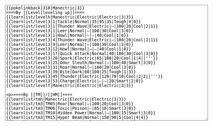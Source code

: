 </p><textarea readonly="" accesskey="," id="wpTextbox1" cols="80" rows="25" style="" class="mw-editfont-monospace" lang="en" dir="ltr" name="wpTextbox1">{{pokelinkback|310|Manectric|3}}
====By [[Level|leveling up]]====
{{learnlist/levelh|Manectric|Electric|Electric|3|3}}
{{learnlist/level3|1|Tackle|Normal|35|95|35|Tough|4|0}}
{{learnlist/level3|1|Thunder Wave|Electric|—|100|20|Cool|2|1}}
{{learnlist/level3|1|Leer|Normal|—|100|30|Cool|3|0}}
{{learnlist/level3|1|Howl|Normal|—|—|40|Cool|1|0}}
{{learnlist/level3|4|Thunder Wave|Electric|—|100|20|Cool|2|1}}
{{learnlist/level3|9|Leer|Normal|—|100|30|Cool|3|0}}
{{learnlist/level3|12|Howl|Normal|—|—|40|Cool|1|0}}
{{learnlist/level3|17|Quick Attack|Normal|40|100|30|Cool|3|0}}
{{learnlist/level3|20|Spark|Electric|65|100|20|Cool|1|4||'''}}
{{learnlist/level3|25|Odor Sleuth|Normal|—|100|40|Smart|3|0}}
{{learnlist/level3|31|Roar|Normal|—|100|20|Cool|3|0}}
{{learnlist/level3|39|Bite|Dark|60|100|25|Tough|1|3}}
{{learnlist/level3|45|Thunder|Electric|120|70|10|Cool|2|2||'''}}
{{learnlist/level3|53|Charge|Electric|—|—|20|Smart|2|0}}
{{learnlist/levelf|Manectric|Electric|Electric|3|3}}

====By [[TM]]/[[HM]]====
{{learnlist/tmh|Manectric|Electric|Electric|3|3}}
{{learnlist/tm3|TM05|Roar|Normal|—|100|20|Cool|3|0}}
{{learnlist/tm3|TM06|Toxic|Poison|—|85|10|Smart|3|0}}
{{learnlist/tm3|TM10|Hidden Power|Normal|—|100|15|Smart|3|0}}
{{learnlist/tm3|TM15|Hyper Beam|Normal|150|90|5|Cool|4|4}}
{{learnlist/tm3|TM17|Protect|Normal|—|—|10|Cute|1|0}}
{{learnlist/tm3|TM18|Rain Dance|Water|—|—|5|Tough|1|0}}
{{learnlist/tm3|TM21|Frustration|Normal|—|100|20|Cute|1|0}}
{{learnlist/tm3|TM23|Iron Tail|Steel|100|75|15|Cool|1|4}}
{{learnlist/tm3|TM24|Thunderbolt|Electric|95|100|15|Cool|4|0||'''}}
{{learnlist/tm3|TM25|Thunder|Electric|120|70|10|Cool|2|2||'''}}
{{learnlist/tm3|TM27|Return|Normal|—|100|20|Cute|1|0}}
{{learnlist/tm3|TM32|Double Team|Normal|—|—|15|Cool|2|0}}
{{learnlist/tm3|TM34|Shock Wave|Electric|60|—|20|Cool|2|0||'''}}
{{learnlist/tm3|TM42|Facade|Normal|70|100|20|Cute|2|0}}
{{learnlist/tm3|TM43|Secret Power|Normal|70|100|20|Smart|1|0}}
{{learnlist/tm3|TM44|Rest|Psychic|—|—|10|Cute|2|0}}
{{learnlist/tm3|TM45|Attract|Normal|—|100|15|Cute|2|0}}
{{learnlist/tm3|TM46|Thief|Dark|40|100|10|Tough|1|0}}
{{learnlist/tm3|HM04|Strength|Normal|80|100|15|Tough|2|1}}
{{learnlist/tm3|HM05|Flash|Normal|—|70|20|Beauty|3|0}}
{{learnlist/tmf|Manectric|Electric|Electric|3|3}}

====By {{pkmn|breeding}}====
{{learnlist/breedh|Manectric|Electric|Electric|3|3}}
{{learnlist/breed3|{{MSP/3|203|Girafarig}}{{MSP/3|209|Snubbull}}{{MSP/3|210|Granbull}}{{MSP/3|228|Houndour}}{{MSP/3|229|Houndoom}}{{MSP/3|261|Poochyena}}&lt;br>{{MSP/3|262|Mightyena}}{{MSP/3|303|Mawile}}{{MSP/3|336|Seviper}}|Crunch|Dark|80|100|15|Tough|1|4}}
{{learnlist/breed3|{{MSP/3|324|Torkoal}}|Curse|???|—|—|10|Tough|3|0}}
{{learnlist/breed3|{{MSP/3|086|Seel}}{{MSP/3|087|Dewgong}}{{MSP/3|263|Zigzagoon}}{{MSP/3|264|Linoone}}|Headbutt|Normal|70|100|15|Tough|2|3}}
{{learnlist/breed3|{{MSP/3|027|Sandshrew}}{{MSP/3|028|Sandslash}}{{MSP/3|155|Cyndaquil}}{{MSP/3|156|Quilava}}{{MSP/3|157|Typhlosion}}{{MSP/3|190|Aipom}}&lt;br>{{MSP/3|196|Espeon}}|Swift|Normal|60|—|20|Cool|2|0}}
{{learnlist/breed3|{{MSP/3|288|Vigoroth}}{{MSP/3|289|Slaking}}{{MSP/3|293|Whismur}}{{MSP/3|294|Loudred}}{{MSP/3|295|Exploud}}{{MSP/3|327|Spinda}}|Uproar|Normal|50|100|10|Cute|3|0}}
{{learnlist/breedf|Manectric|Electric|Electric|3|3}}

====By [[Move Tutor|tutoring]]====
{{learnlist/tutorh|Manectric|Electric|Electric|3|3}}
{{learnlist/tutor3|Body Slam|Normal|85|100|15|Tough|1|4|||yes|yes|yes}}
{{learnlist/tutor3|Double-Edge|Normal|120|100|15|Tough|6|0|||yes|yes|yes}}
{{learnlist/tutor3|Endure|Normal|—|—|10|Tough|2|0|||no|yes|no}}
{{learnlist/tutor3|Mimic|Normal|—|—|10|Cute|1|0|||yes|yes|yes}}
{{learnlist/tutor3|Mud-Slap|Ground|20|100|10|Cute|2|1|||no|yes|no}}
{{learnlist/tutor3|Sleep Talk|Normal|—|—|10|Cute|3|0|||no|yes|no}}
{{learnlist/tutor3|Snore|Normal|40|100|15|Cute|4|0|||no|yes|no}}
{{learnlist/tutor3|Substitute|Normal|—|—|10|Smart|2|0|||yes|yes|yes}}
{{learnlist/tutor3|Swagger|Normal|—|90|15|Cute|2|0|||no|yes|yes}}
{{learnlist/tutor3|Swift|Normal|60|—|20|Cool|2|0|||no|yes|no}}
{{learnlist/tutor3|Thunder Wave|Electric|—|100|20|Cool|2|1|||yes|yes|yes}}
{{learnlist/tutorf|Manectric|Electric|Electric|3|3}}

====By a prior [[evolution]]====
{{learnlist/prevoh|Manectric|electric|electric|3|3}}
{{learnlist/prevo3null}}
{{learnlist/prevof|Manectric|electric|electric|3|3}}

====Special moves====
{{Shadow moves|310|44|Shadow End|Shadow Mist|Shadow Sky|--|Refresh|Normal|Thunder|Electric|Rain Dance|Water|Bite|Dark|XD|electric|electric}}

[[fr:Élecsprint/Génération 3]]
[[it:Manectric/Mosse apprese in terza generazione]]
[[ja:ライボルト/第六世代以前のおぼえるわざ]]
[[zh:雷电兽/第三世代招式表]]

